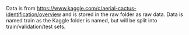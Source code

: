Data is from https://www.kaggle.com/c/aerial-cactus-identification/overview and is stored in the raw folder as raw data. Data is named train as the Kaggle folder is named, but will be split into train/validation/test sets.